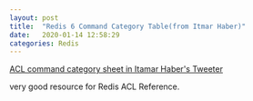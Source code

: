 ```yaml
---
layout: post
title:  "Redis 6 Command Category Table(from Itmar Haber)"
date:   2020-01-14 12:58:29
categories: Redis
---
```


[ACL command category sheet in Itamar Haber's Tweeter](https://twitter.com/itamarhaber/status/1217182037414752259?s=20)

very good resource for Redis ACL Reference.

